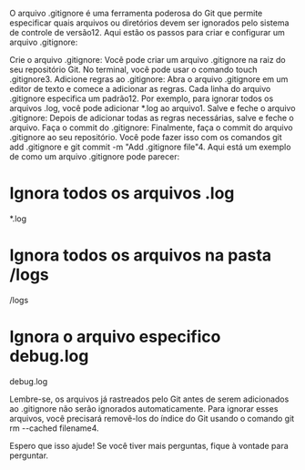 O arquivo .gitignore é uma ferramenta poderosa do Git que permite especificar quais arquivos ou diretórios devem ser ignorados pelo sistema de controle de versão12. Aqui estão os passos para criar e configurar um arquivo .gitignore:

Crie o arquivo .gitignore: Você pode criar um arquivo .gitignore na raiz do seu repositório Git. No terminal, você pode usar o comando touch .gitignore3.
Adicione regras ao .gitignore: Abra o arquivo .gitignore em um editor de texto e comece a adicionar as regras. Cada linha do arquivo .gitignore especifica um padrão12. Por exemplo, para ignorar todos os arquivos .log, você pode adicionar *.log ao arquivo1.
Salve e feche o arquivo .gitignore: Depois de adicionar todas as regras necessárias, salve e feche o arquivo.
Faça o commit do .gitignore: Finalmente, faça o commit do arquivo .gitignore ao seu repositório. Você pode fazer isso com os comandos git add .gitignore e git commit -m "Add .gitignore file"4.
Aqui está um exemplo de como um arquivo .gitignore pode parecer:

# Ignora todos os arquivos .log
*.log

# Ignora todos os arquivos na pasta /logs
/logs

# Ignora o arquivo especifico debug.log
debug.log

Lembre-se, os arquivos já rastreados pelo Git antes de serem adicionados ao .gitignore não serão ignorados automaticamente. Para ignorar esses arquivos, você precisará removê-los do índice do Git usando o comando git rm --cached filename4.

Espero que isso ajude! Se você tiver mais perguntas, fique à vontade para perguntar.